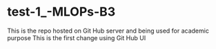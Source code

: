 # test-1_-MLOPs-B3
This is the repo hosted on Git Hub server and being used for academic purpose
This is the first change using Git Hub UI
